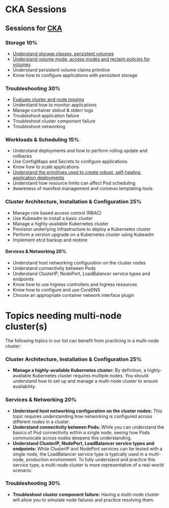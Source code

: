 # CKA Sessions

## Sessions for [CKA](https://training.linuxfoundation.org/certification/certified-kubernetes-administrator-cka/)

### Storage 10%
- [Understand storage classes, persistent volumes](./1.1.md)
- [Understand volume mode, access modes and reclaim policies for volumes](./1.2.md)
- Understand persistent volume claims primitive
- Know how to configure applications with persistent storage

### Troubleshooting 30%
- [Evaluate cluster and node logging](./2.1.md)
- Understand how to monitor applications
- Manage container stdout & stderr logs
- Troubleshoot application failure
- Troubleshoot cluster component failure
- Troubleshoot networking

### Workloads & Scheduling 15%
- Understand deployments and how to perform rolling update and rollbacks
- Use ConfigMaps and Secrets to configure applications
- Know how to scale applications
- [Understand the primitives used to create robust, self-healing, application deployments](./3.4.md)
- Understand how resource limits can affect Pod scheduling
- Awareness of manifest management and common templating tools

### Cluster Architecture, Installation & Configuration 25%
- Manage role based access control (RBAC)
- Use Kubeadm to install a basic cluster
- Manage a highly-available Kubernetes cluster
- Provision underlying infrastructure to deploy a Kubernetes cluster
- Perform a version upgrade on a Kubernetes cluster using Kubeadm
- Implement etcd backup and restore

#### Services & Networking 20%
- Understand host networking configuration on the cluster nodes
- Understand connectivity between Pods
- Understand ClusterIP, NodePort, LoadBalancer service types and endpoints
- Know how to use Ingress controllers and Ingress resources
- Know how to configure and use CoreDNS
- Choose an appropriate container network interface plugin


# Topics needing multi-node cluster(s)

The following topics in our list can benefit from practicing in a multi-node cluster:

### Cluster Architecture, Installation & Configuration 25%
- **Manage a highly-available Kubernetes cluster:** By definition, a highly-available Kubernetes cluster requires multiple nodes. You should understand how to set up and manage a multi-node cluster to ensure availability.

### Services & Networking 20%
- **Understand host networking configuration on the cluster nodes:** This topic requires understanding how networking is configured across different nodes in a cluster.
- **Understand connectivity between Pods:** While you can understand the basics of Pod connectivity within a single node, seeing how Pods communicate across nodes deepens this understanding.
- **Understand ClusterIP, NodePort, LoadBalancer service types and endpoints:** While ClusterIP and NodePort services can be tested with a single node, the LoadBalancer service type is typically used in a multi-node, production environment. To fully understand and practice this service type, a multi-node cluster is more representative of a real-world scenario.

### Troubleshooting 30%
- **Troubleshoot cluster component failure:** Having a multi-node cluster will allow you to simulate node failures and practice resolving them.
